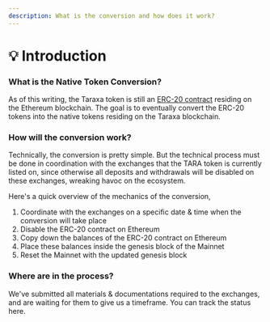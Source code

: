 ```yaml
---
description: What is the conversion and how does it work?
---
```


# 💡 Introduction

### What is the Native Token Conversion?&#x20;

As of this writing, the Taraxa token is still an [ERC-20 contract](https://etherscan.io/address/0xf001937650bb4f62b57521824b2c20f5b91bea05) residing on the Ethereum blockchain. The goal is to eventually convert the ERC-20 tokens into the native tokens residing on the Taraxa blockchain.



### How will the conversion work?&#x20;

Technically, the conversion is pretty simple. But the technical process must be done in coordination with the exchanges that the TARA token is currently listed on, since otherwise all deposits and withdrawals will be disabled on these exchanges, wreaking havoc on the ecosystem.&#x20;

Here's a quick overview of the mechanics of the conversion,&#x20;

1. Coordinate with the exchanges on a specific date & time when the conversion will take place&#x20;
2. Disable the ERC-20 contract on Ethereum&#x20;
3. Copy down the balances of the ERC-20 contract on Ethereum
4. Place these balances inside the genesis block of the Mainnet&#x20;
5. Reset the Mainnet with the updated genesis block&#x20;

###

### Where are in the process?&#x20;

We've submitted all materials & documentations required to the exchanges, and are waiting for them to give us a timeframe. You can track the status here.&#x20;
